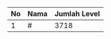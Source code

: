 | No | Nama            | Jumlah Level |
|----|-----------------|--------------|
| 1  | #    |    3718        |
